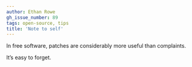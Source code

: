 ```yaml
---
author: Ethan Rowe
gh_issue_number: 89
tags: open-source, tips
title: 'Note to self'
---
```


In free software, patches are considerably more useful than complaints.

It’s easy to forget.
